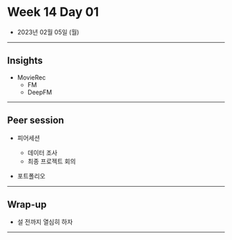 # Week 14 Day 01

- 2023년 02월 05일 (월)

---

## Insights

- MovieRec
    - FM
    - DeepFM

---

## Peer session

- 피어세션
    - 데이터 조사
    - 최종 프로젝트 회의 

- 포트폴리오

---

## Wrap-up

- 설 전까지 열심히 하자

---
